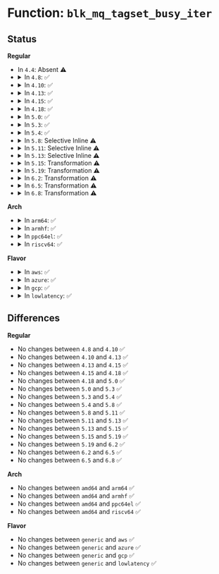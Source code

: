 # Function: <code>blk_mq_tagset_busy_iter</code>

## Status
<b>Regular</b>
<ul>
<li>
In <code>4.4</code>: Absent ⚠️
</li>
<li>
<details>
<summary>In <code>4.8</code>: ✅</summary>

```c
void blk_mq_tagset_busy_iter(struct blk_mq_tag_set *tagset, busy_tag_iter_fn *fn, void *priv);
```

**Collision:** Unique Global

**Inline:** No

**Transformation:** False

**Instances:**

```
In block/blk-mq-tag.c (ffffffff8140b030)
Location: block/blk-mq-tag.c:476
Inline: False
```
**Symbols:**

```
ffffffff8140b030-ffffffff8140b0b9: blk_mq_tagset_busy_iter (STB_GLOBAL)
```
</details>
</li>
<li>
<details>
<summary>In <code>4.10</code>: ✅</summary>

```c
void blk_mq_tagset_busy_iter(struct blk_mq_tag_set *tagset, busy_tag_iter_fn *fn, void *priv);
```

**Collision:** Unique Global

**Inline:** No

**Transformation:** False

**Instances:**

```
In block/blk-mq-tag.c (ffffffff81425bf0)
Location: block/blk-mq-tag.c:292
Inline: False
```
**Symbols:**

```
ffffffff81425bf0-ffffffff81425dcb: blk_mq_tagset_busy_iter (STB_GLOBAL)
```
</details>
</li>
<li>
<details>
<summary>In <code>4.13</code>: ✅</summary>

```c
void blk_mq_tagset_busy_iter(struct blk_mq_tag_set *tagset, busy_tag_iter_fn *fn, void *priv);
```

**Collision:** Unique Global

**Inline:** No

**Transformation:** False

**Instances:**

```
In block/blk-mq-tag.c (ffffffff814337a0)
Location: block/blk-mq-tag.c:279
Inline: False
Direct callers:
  - block/blk-mq-debugfs.c:hctx_busy_show
```
**Symbols:**

```
ffffffff814337a0-ffffffff8143397a: blk_mq_tagset_busy_iter (STB_GLOBAL)
```
</details>
</li>
<li>
<details>
<summary>In <code>4.15</code>: ✅</summary>

```c
void blk_mq_tagset_busy_iter(struct blk_mq_tag_set *tagset, busy_tag_iter_fn *fn, void *priv);
```

**Collision:** Unique Global

**Inline:** No

**Transformation:** False

**Instances:**

```
In block/blk-mq-tag.c (ffffffff8145f3c0)
Location: block/blk-mq-tag.c:289
Inline: False
Direct callers:
  - block/blk-mq-debugfs.c:hctx_busy_show
```
**Symbols:**

```
ffffffff8145f3c0-ffffffff8145f622: blk_mq_tagset_busy_iter (STB_GLOBAL)
```
</details>
</li>
<li>
<details>
<summary>In <code>4.18</code>: ✅</summary>

```c
void blk_mq_tagset_busy_iter(struct blk_mq_tag_set *tagset, busy_tag_iter_fn *fn, void *priv);
```

**Collision:** Unique Global

**Inline:** No

**Transformation:** False

**Instances:**

```
In block/blk-mq-tag.c (ffffffff81492c90)
Location: block/blk-mq-tag.c:305
Inline: False
Direct callers:
  - block/blk-mq-debugfs.c:hctx_busy_show
```
**Symbols:**

```
ffffffff81492c90-ffffffff81492ef6: blk_mq_tagset_busy_iter (STB_GLOBAL)
```
</details>
</li>
<li>
<details>
<summary>In <code>5.0</code>: ✅</summary>

```c
void blk_mq_tagset_busy_iter(struct blk_mq_tag_set *tagset, busy_tag_iter_fn *fn, void *priv);
```

**Collision:** Unique Global

**Inline:** No

**Transformation:** False

**Instances:**

```
In block/blk-mq-tag.c (ffffffff814acbb0)
Location: block/blk-mq-tag.c:352
Inline: False
Direct callers:
  - block/blk-mq-debugfs.c:hctx_busy_show
```
**Symbols:**

```
ffffffff814acbb0-ffffffff814ace17: blk_mq_tagset_busy_iter (STB_GLOBAL)
```
</details>
</li>
<li>
<details>
<summary>In <code>5.3</code>: ✅</summary>

```c
void blk_mq_tagset_busy_iter(struct blk_mq_tag_set *tagset, busy_tag_iter_fn *fn, void *priv);
```

**Collision:** Unique Global

**Inline:** No

**Transformation:** False

**Instances:**

```
In block/blk-mq-tag.c (ffffffff814daec0)
Location: block/blk-mq-tag.c:345
Inline: False
Direct callers:
  - block/blk-mq-debugfs.c:hctx_busy_show
```
**Symbols:**

```
ffffffff814daec0-ffffffff814db135: blk_mq_tagset_busy_iter (STB_GLOBAL)
```
</details>
</li>
<li>
<details>
<summary>In <code>5.4</code>: ✅</summary>

```c
void blk_mq_tagset_busy_iter(struct blk_mq_tag_set *tagset, busy_tag_iter_fn *fn, void *priv);
```

**Collision:** Unique Global

**Inline:** No

**Transformation:** False

**Instances:**

```
In block/blk-mq-tag.c (ffffffff814f4280)
Location: block/blk-mq-tag.c:346
Inline: False
Direct callers:
  - block/blk-mq-tag.c:blk_mq_tagset_wait_completed_request
  - block/blk-mq-debugfs.c:hctx_busy_show
```
**Symbols:**

```
ffffffff814f4280-ffffffff814f44f5: blk_mq_tagset_busy_iter (STB_GLOBAL)
```
</details>
</li>
<li>
<details>
<summary>In <code>5.8</code>: Selective Inline ⚠️</summary>

```c
void blk_mq_tagset_busy_iter(struct blk_mq_tag_set *tagset, busy_tag_iter_fn *fn, void *priv);
```

**Collision:** Unique Global

**Inline:** Selective

**Transformation:** False

**Instances:**

```
In block/blk-mq-tag.c (ffffffff81554b8e)
Location: block/blk-mq-tag.c:392
Inline: True
Inline callers:
  - block/blk-mq-tag.c:blk_mq_tagset_wait_completed_request
Direct callers:
  - block/blk-mq-debugfs.c:hctx_busy_show
  - drivers/scsi/hosts.c:scsi_host_busy_iter
  - drivers/scsi/hosts.c:scsi_host_complete_all_commands
  - drivers/scsi/hosts.c:scsi_host_busy
```
**Symbols:**

```
ffffffff81554b00-ffffffff81554b5c: blk_mq_tagset_busy_iter (STB_GLOBAL)
```
</details>
</li>
<li>
<details>
<summary>In <code>5.11</code>: Selective Inline ⚠️</summary>

```c
void blk_mq_tagset_busy_iter(struct blk_mq_tag_set *tagset, busy_tag_iter_fn *fn, void *priv);
```

**Collision:** Unique Global

**Inline:** Selective

**Transformation:** False

**Instances:**

```
In block/blk-mq-tag.c (ffffffff815712de)
Location: block/blk-mq-tag.c:352
Inline: True
Inline callers:
  - block/blk-mq-tag.c:blk_mq_tagset_wait_completed_request
Direct callers:
  - block/blk-mq-debugfs.c:hctx_busy_show
  - drivers/scsi/hosts.c:scsi_host_busy_iter
  - drivers/scsi/hosts.c:scsi_host_complete_all_commands
  - drivers/scsi/hosts.c:scsi_host_busy
```
**Symbols:**

```
ffffffff81571250-ffffffff815712af: blk_mq_tagset_busy_iter (STB_GLOBAL)
```
</details>
</li>
<li>
<details>
<summary>In <code>5.13</code>: Selective Inline ⚠️</summary>

```c
void blk_mq_tagset_busy_iter(struct blk_mq_tag_set *tagset, busy_tag_iter_fn *fn, void *priv);
```

**Collision:** Unique Global

**Inline:** Selective

**Transformation:** False

**Instances:**

```
In block/blk-mq-tag.c (ffffffff8157930e)
Location: block/blk-mq-tag.c:378
Inline: True
Inline callers:
  - block/blk-mq-tag.c:blk_mq_tagset_wait_completed_request
Direct callers:
  - block/blk-mq-debugfs.c:hctx_busy_show
  - drivers/scsi/hosts.c:scsi_host_busy_iter
  - drivers/scsi/hosts.c:scsi_host_complete_all_commands
  - drivers/scsi/hosts.c:scsi_host_busy
```
**Symbols:**

```
ffffffff81579280-ffffffff815792df: blk_mq_tagset_busy_iter (STB_GLOBAL)
```
</details>
</li>
<li>
<details>
<summary>In <code>5.15</code>: Transformation ⚠️</summary>

```c
void blk_mq_tagset_busy_iter(struct blk_mq_tag_set *tagset, busy_tag_iter_fn *fn, void *priv);
```

**Collision:** Unique Global

**Inline:** No

**Transformation:** True

**Instances:**

```
In block/blk-mq-tag.c (0)
Location: block/blk-mq-tag.c:379
Inline: False
Direct callers:
  - block/blk-mq-tag.c:blk_mq_tagset_wait_completed_request
  - block/blk-mq-debugfs.c:hctx_busy_show
  - drivers/scsi/hosts.c:scsi_host_busy_iter
  - drivers/scsi/hosts.c:scsi_host_complete_all_commands
  - drivers/scsi/hosts.c:scsi_host_busy
```
**Symbols:**

```
ffffffff81cd8600-ffffffff81cd86b2: blk_mq_tagset_busy_iter.cold (STB_LOCAL)
ffffffff815de2a0-ffffffff815de559: blk_mq_tagset_busy_iter (STB_GLOBAL)
```
</details>
</li>
<li>
<details>
<summary>In <code>5.19</code>: Transformation ⚠️</summary>

```c
void blk_mq_tagset_busy_iter(struct blk_mq_tag_set *tagset, busy_tag_iter_fn *fn, void *priv);
```

**Collision:** Unique Global

**Inline:** No

**Transformation:** True

**Instances:**

```
In block/blk-mq-tag.c (0)
Location: block/blk-mq-tag.c:435
Inline: False
Direct callers:
  - block/blk-mq-tag.c:blk_mq_tagset_wait_completed_request
  - block/blk-mq-debugfs.c:hctx_busy_show
  - drivers/scsi/hosts.c:scsi_host_busy_iter
  - drivers/scsi/hosts.c:scsi_host_complete_all_commands
  - drivers/scsi/hosts.c:scsi_host_busy
```
**Symbols:**

```
ffffffff81e8bd76-ffffffff81e8bece: blk_mq_tagset_busy_iter.cold (STB_LOCAL)
ffffffff8168c2e0-ffffffff8168c6ac: blk_mq_tagset_busy_iter (STB_GLOBAL)
```
</details>
</li>
<li>
<details>
<summary>In <code>6.2</code>: Transformation ⚠️</summary>

```c
void blk_mq_tagset_busy_iter(struct blk_mq_tag_set *tagset, busy_tag_iter_fn *fn, void *priv);
```

**Collision:** Unique Global

**Inline:** No

**Transformation:** True

**Instances:**

```
In block/blk-mq-tag.c (0)
Location: block/blk-mq-tag.c:429
Inline: False
Direct callers:
  - block/blk-mq-tag.c:blk_mq_tagset_wait_completed_request
  - block/blk-mq-debugfs.c:hctx_busy_show
  - drivers/scsi/hosts.c:scsi_host_busy_iter
  - drivers/scsi/hosts.c:scsi_host_complete_all_commands
  - drivers/scsi/hosts.c:scsi_host_busy
```
**Symbols:**

```
ffffffff82076348-ffffffff820764a0: blk_mq_tagset_busy_iter.cold (STB_LOCAL)
ffffffff8174aa80-ffffffff8174ae3a: blk_mq_tagset_busy_iter (STB_GLOBAL)
```
</details>
</li>
<li>
<details>
<summary>In <code>6.5</code>: Transformation ⚠️</summary>

```c
void blk_mq_tagset_busy_iter(struct blk_mq_tag_set *tagset, busy_tag_iter_fn *fn, void *priv);
```

**Collision:** Unique Global

**Inline:** No

**Transformation:** True

**Instances:**

```
In block/blk-mq-tag.c (0)
Location: block/blk-mq-tag.c:436
Inline: False
Direct callers:
  - block/blk-mq-tag.c:blk_mq_tagset_wait_completed_request
  - block/blk-mq-debugfs.c:hctx_busy_show
  - drivers/scsi/hosts.c:scsi_host_busy_iter
  - drivers/scsi/hosts.c:scsi_host_complete_all_commands
  - drivers/scsi/hosts.c:scsi_host_busy
```
**Symbols:**

```
ffffffff820f61d6-ffffffff820f6322: blk_mq_tagset_busy_iter.cold (STB_LOCAL)
ffffffff81787160-ffffffff8178752c: blk_mq_tagset_busy_iter (STB_GLOBAL)
```
</details>
</li>
<li>
<details>
<summary>In <code>6.8</code>: Transformation ⚠️</summary>

```c
void blk_mq_tagset_busy_iter(struct blk_mq_tag_set *tagset, busy_tag_iter_fn *fn, void *priv);
```

**Collision:** Unique Global

**Inline:** No

**Transformation:** True

**Instances:**

```
In block/blk-mq-tag.c (0)
Location: block/blk-mq-tag.c:436
Inline: False
Direct callers:
  - block/blk-mq-tag.c:blk_mq_tagset_wait_completed_request
  - block/blk-mq-debugfs.c:hctx_busy_show
  - drivers/scsi/hosts.c:scsi_host_busy_iter
  - drivers/scsi/hosts.c:scsi_host_complete_all_commands
  - drivers/scsi/hosts.c:scsi_host_busy
```
**Symbols:**

```
ffffffff821d36fb-ffffffff821d3847: blk_mq_tagset_busy_iter.cold (STB_LOCAL)
ffffffff817c9840-ffffffff817c9c0c: blk_mq_tagset_busy_iter (STB_GLOBAL)
```
</details>
</li>
</ul>
<b>Arch</b>
<ul>
<li>
<details>
<summary>In <code>arm64</code>: ✅</summary>

```c
void blk_mq_tagset_busy_iter(struct blk_mq_tag_set *tagset, busy_tag_iter_fn *fn, void *priv);
```

**Collision:** Unique Global

**Inline:** No

**Transformation:** False

**Instances:**

```
In block/blk-mq-tag.c (ffff8000105f3ee8)
Location: block/blk-mq-tag.c:346
Inline: False
Direct callers:
  - block/blk-mq-tag.c:blk_mq_tagset_wait_completed_request
  - block/blk-mq-debugfs.c:hctx_busy_show
```
**Symbols:**

```
ffff8000105f3ee8-ffff8000105f413c: blk_mq_tagset_busy_iter (STB_GLOBAL)
```
</details>
</li>
<li>
<details>
<summary>In <code>armhf</code>: ✅</summary>

```c
void blk_mq_tagset_busy_iter(struct blk_mq_tag_set *tagset, busy_tag_iter_fn *fn, void *priv);
```

**Collision:** Unique Global

**Inline:** No

**Transformation:** False

**Instances:**

```
In block/blk-mq-tag.c (c079fbdc)
Location: block/blk-mq-tag.c:346
Inline: False
Direct callers:
  - block/blk-mq-tag.c:blk_mq_tagset_wait_completed_request
  - block/blk-mq-debugfs.c:hctx_busy_show
```
**Symbols:**

```
c079fbdc-c079fe58: blk_mq_tagset_busy_iter (STB_GLOBAL)
```
</details>
</li>
<li>
<details>
<summary>In <code>ppc64el</code>: ✅</summary>

```c
void blk_mq_tagset_busy_iter(struct blk_mq_tag_set *tagset, busy_tag_iter_fn *fn, void *priv);
```

**Collision:** Unique Global

**Inline:** No

**Transformation:** False

**Instances:**

```
In block/blk-mq-tag.c (c00000000078b5c0)
Location: block/blk-mq-tag.c:346
Inline: False
Direct callers:
  - block/blk-mq-tag.c:blk_mq_tagset_wait_completed_request
  - block/blk-mq-debugfs.c:hctx_busy_show
```
**Symbols:**

```
c00000000078b5c0-c00000000078b924: blk_mq_tagset_busy_iter (STB_GLOBAL)
```
</details>
</li>
<li>
<details>
<summary>In <code>riscv64</code>: ✅</summary>

```c
void blk_mq_tagset_busy_iter(struct blk_mq_tag_set *tagset, busy_tag_iter_fn *fn, void *priv);
```

**Collision:** Unique Global

**Inline:** No

**Transformation:** False

**Instances:**

```
In block/blk-mq-tag.c (ffffffe0004320a8)
Location: block/blk-mq-tag.c:346
Inline: False
Direct callers:
  - block/blk-mq-tag.c:blk_mq_tagset_wait_completed_request
  - block/blk-mq-debugfs.c:hctx_busy_show
```
**Symbols:**

```
ffffffe0004320a8-ffffffe0004322b0: blk_mq_tagset_busy_iter (STB_GLOBAL)
```
</details>
</li>
</ul>
<b>Flavor</b>
<ul>
<li>
<details>
<summary>In <code>aws</code>: ✅</summary>

```c
void blk_mq_tagset_busy_iter(struct blk_mq_tag_set *tagset, busy_tag_iter_fn *fn, void *priv);
```

**Collision:** Unique Global

**Inline:** No

**Transformation:** False

**Instances:**

```
In block/blk-mq-tag.c (ffffffff814ec860)
Location: block/blk-mq-tag.c:346
Inline: False
Direct callers:
  - block/blk-mq-tag.c:blk_mq_tagset_wait_completed_request
  - block/blk-mq-debugfs.c:hctx_busy_show
  - drivers/nvme/host/pci.c:nvme_dev_disable
  - drivers/nvme/host/pci.c:nvme_dev_disable
```
**Symbols:**

```
ffffffff814ec860-ffffffff814ecad5: blk_mq_tagset_busy_iter (STB_GLOBAL)
```
</details>
</li>
<li>
<details>
<summary>In <code>azure</code>: ✅</summary>

```c
void blk_mq_tagset_busy_iter(struct blk_mq_tag_set *tagset, busy_tag_iter_fn *fn, void *priv);
```

**Collision:** Unique Global

**Inline:** No

**Transformation:** False

**Instances:**

```
In block/blk-mq-tag.c (ffffffff814dcdb0)
Location: block/blk-mq-tag.c:346
Inline: False
Direct callers:
  - block/blk-mq-tag.c:blk_mq_tagset_wait_completed_request
  - block/blk-mq-debugfs.c:hctx_busy_show
  - drivers/nvme/host/pci.c:nvme_dev_disable
  - drivers/nvme/host/pci.c:nvme_dev_disable
```
**Symbols:**

```
ffffffff814dcdb0-ffffffff814dd025: blk_mq_tagset_busy_iter (STB_GLOBAL)
```
</details>
</li>
<li>
<details>
<summary>In <code>gcp</code>: ✅</summary>

```c
void blk_mq_tagset_busy_iter(struct blk_mq_tag_set *tagset, busy_tag_iter_fn *fn, void *priv);
```

**Collision:** Unique Global

**Inline:** No

**Transformation:** False

**Instances:**

```
In block/blk-mq-tag.c (ffffffff814e88f0)
Location: block/blk-mq-tag.c:346
Inline: False
Direct callers:
  - block/blk-mq-tag.c:blk_mq_tagset_wait_completed_request
  - block/blk-mq-debugfs.c:hctx_busy_show
```
**Symbols:**

```
ffffffff814e88f0-ffffffff814e8b65: blk_mq_tagset_busy_iter (STB_GLOBAL)
```
</details>
</li>
<li>
<details>
<summary>In <code>lowlatency</code>: ✅</summary>

```c
void blk_mq_tagset_busy_iter(struct blk_mq_tag_set *tagset, busy_tag_iter_fn *fn, void *priv);
```

**Collision:** Unique Global

**Inline:** No

**Transformation:** False

**Instances:**

```
In block/blk-mq-tag.c (ffffffff81501890)
Location: block/blk-mq-tag.c:346
Inline: False
Direct callers:
  - block/blk-mq-tag.c:blk_mq_tagset_wait_completed_request
  - block/blk-mq-debugfs.c:hctx_busy_show
```
**Symbols:**

```
ffffffff81501890-ffffffff81501b05: blk_mq_tagset_busy_iter (STB_GLOBAL)
```
</details>
</li>
</ul>

## Differences
<b>Regular</b>
<ul>
<li>
No changes between <code>4.8</code> and <code>4.10</code> ✅
</li>
<li>
No changes between <code>4.10</code> and <code>4.13</code> ✅
</li>
<li>
No changes between <code>4.13</code> and <code>4.15</code> ✅
</li>
<li>
No changes between <code>4.15</code> and <code>4.18</code> ✅
</li>
<li>
No changes between <code>4.18</code> and <code>5.0</code> ✅
</li>
<li>
No changes between <code>5.0</code> and <code>5.3</code> ✅
</li>
<li>
No changes between <code>5.3</code> and <code>5.4</code> ✅
</li>
<li>
No changes between <code>5.4</code> and <code>5.8</code> ✅
</li>
<li>
No changes between <code>5.8</code> and <code>5.11</code> ✅
</li>
<li>
No changes between <code>5.11</code> and <code>5.13</code> ✅
</li>
<li>
No changes between <code>5.13</code> and <code>5.15</code> ✅
</li>
<li>
No changes between <code>5.15</code> and <code>5.19</code> ✅
</li>
<li>
No changes between <code>5.19</code> and <code>6.2</code> ✅
</li>
<li>
No changes between <code>6.2</code> and <code>6.5</code> ✅
</li>
<li>
No changes between <code>6.5</code> and <code>6.8</code> ✅
</li>
</ul>
<b>Arch</b>
<ul>
<li>
No changes between <code>amd64</code> and <code>arm64</code> ✅
</li>
<li>
No changes between <code>amd64</code> and <code>armhf</code> ✅
</li>
<li>
No changes between <code>amd64</code> and <code>ppc64el</code> ✅
</li>
<li>
No changes between <code>amd64</code> and <code>riscv64</code> ✅
</li>
</ul>
<b>Flavor</b>
<ul>
<li>
No changes between <code>generic</code> and <code>aws</code> ✅
</li>
<li>
No changes between <code>generic</code> and <code>azure</code> ✅
</li>
<li>
No changes between <code>generic</code> and <code>gcp</code> ✅
</li>
<li>
No changes between <code>generic</code> and <code>lowlatency</code> ✅
</li>
</ul>
